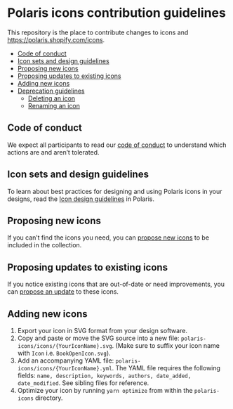 # Polaris icons contribution guidelines

This repository is the place to contribute changes to icons and <https://polaris.shopify.com/icons>.

- [Code of conduct](#code-of-conduct)
- [Icon sets and design guidelines](#icon-sets-and-design-guidelines)
- [Proposing new icons](#proposing-new-icons)
- [Proposing updates to existing icons](#proposing-updates-to-existing-icons)
- [Adding new icons](#adding-new-icons)
- [Deprecation guidelines](#deprecation-guidelines)
  - [Deleting an icon](#deleting-an-icon)
  - [Renaming an icon](#renaming-an-icon)

## Code of conduct

We expect all participants to read our [code of conduct](https://github.com/Shopify/polaris/blob/main/.github/CODE_OF_CONDUCT.md) to understand which actions are and aren’t tolerated.

## Icon sets and design guidelines

To learn about best practices for designing and using Polaris icons in your designs, read the [Icon design guidelines](https://polaris.shopify.com/design/icons) in Polaris.

## Proposing new icons

If you can’t find the icons you need, you can [propose new icons](https://github.com/Shopify/polaris/issues/new?assignees=&labels=Icon&template=NEW_ICON.yml&title=%5BIcon%5D%3A+New+icon+%3Cicon-name%3E) to be included in the collection.

## Proposing updates to existing icons

If you notice existing icons that are out-of-date or need improvements, you can [propose an update](https://github.com/Shopify/polaris/issues/new?assignees=&labels=Icon&template=UPDATE_ICON.yml&title=%5BIcon%5D%3A+Update+icon+%3Cicon-name%3E) to these icons.

## Adding new icons

1. Export your icon in SVG format from your design software.
1. Copy and paste or move the SVG source into a new file: `polaris-icons/icons/{YourIconName}.svg`. (Make sure to suffix your icon name with `Icon` i.e. `BookOpenIcon.svg`).
1. Add an accompanying YAML file: `polaris-icons/icons/{YourIconName}.yml`. The YAML file requires the following fields: `name, description, keywords, authors, date_added, date_modified`. See sibling files for reference.
1. Optimize your icon by running `yarn optimize` from within the `polaris-icons` directory.
